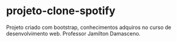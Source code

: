 # projeto-clone-spotify

Projeto criado com bootstrap, conhecimentos adquiros no curso de desenvolvimento web. Professor Jamilton Damasceno.
